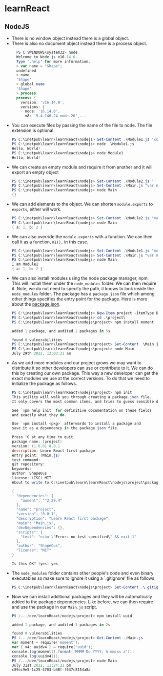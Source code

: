 # learnReact

## NodeJS
- There is no window object instead there is a global object.
- There is also no document object instead there is a process object.
  ```powershell
    PS C:\WINDOWS\system32> node
    Welcome to Node.js v16.14.0.
    Type ".help" for more information.
    > var name = "Shape";
    undefined
    > name
    'Shape'
    > global.name
    'Shape'
    > process
    process {
      version: 'v16.14.0',
      versions: {
        node: '16.14.0',
        v8: '9.4.146.24-node.20',...
  ```
- You can execute files by passing the name of the file to node.  The file extension is optional.
  ```powershell
  PS C:\inetpub\learn\learnReact\nodejs> Set-Content .\Module1.js 'console.log("Hello, World!");'
  PS C:\inetpub\learn\learnReact\nodejs> node .\Module1.js
  Hello, World!
  PS C:\inetpub\learn\learnReact\nodejs> node Module1
  Hello, World!
  ```
- We can create an empty module and require it from another and it will export an empty object
  ```powershell
  PS C:\inetpub\learn\learnReact\nodejs> Set-Content .\Module2.js ''
  PS C:\inetpub\learn\learnReact\nodejs> Set-Content .\Main.js "var m2 = require('./Module2');`rconsole.log(m2);"
  PS C:\inetpub\learn\learnReact\nodejs> node Main
  {}
  ```
- We can add elements to the object.  We can shorten `module.exports` to `exports`, either will work.
  ```powershell
  PS C:\inetpub\learn\learnReact\nodejs> Set-Content .\Module2.js "var a = 1;`rvar b = 2;`rmodule.exports.a = a;`rexports.b = b;"
  PS C:\inetpub\learn\learnReact\nodejs> node Main
  { a: 1, b: 2 }
  ```
- We can also override the `module.exports` with a function.  We can then call it as a function, `m1();` in this case.
  ```powershell
  PS C:\inetpub\learn\learnReact\nodejs> Set-Content .\Module1.js "module.exports = () => {`r  console.log('I am Module1');`r};"
  PS C:\inetpub\learn\learnReact\nodejs> Set-Content .\Main.js "var m1 = require('./Module1');`rvar m2 = require('./Module2');`rm1();`rconsole.log(m2);"
  PS C:\inetpub\learn\learnReact\nodejs> node Main
  I am Module1
  { a: 1, b: 2 }
  ```
- We can also install modules using the node package manager, npm.  This will install them under the `node_modules` folder.  We can then require it.  Note, we do not need to specify the path, it knows to look inside the `node_modules` folder.  The package has a `package.json` file which among other things specifies the entry point for the package.  Here is more about the [package.json](https://nodejs.dev/learn/the-package-json-guide).  
  ```powershell
  PS C:\inetpub\learn\learnReact\nodejs> New-Item project -ItemType Directory
  PS C:\inetpub\learn\learnReact\nodejs> cd .\project\
  PS C:\inetpub\learn\learnReact\nodejs\project> npm install moment

  added 1 package, and audited 2 packages in 5s

  found 0 vulnerabilities
  PS C:\inetpub\learn\learnReact\nodejs\project> Set-Content .\Main.js "var moment = require('moment');`rconsole.log(moment().format('MMMM Do YYYY, h:mm:ss a'));"
  PS C:\inetpub\learn\learnReact\nodejs\project> node Main
  July 29th 2022, 12:03:21 am
  ```
- As we add more modules and our project grows we may want to distribute it so other developers can use or contribute to it.  We can do this by creating our own package.  This way a new developer can get the exact modules we use at the correct versions.  To do that we need to initialize the package as follows.
  ```powershell
  PS C:\inetpub\learn\learnReact\nodejs\project> npm init
  This utility will walk you through creating a package.json file.
  It only covers the most common items, and tries to guess sensible defaults.

  See `npm help init` for definitive documentation on these fields
  and exactly what they do.

  Use `npm install <pkg>` afterwards to install a package and
  save it as a dependency in the package.json file.

  Press ^C at any time to quit.
  package name: (project)
  version: (1.0.0) 0.0.1
  description: Learn React first package
  entry point: (Main.js)
  test command:
  git repository:
  keywords:
  author: ShapeOus
  license: (ISC) MIT
  About to write to C:\inetpub\learn\learnReact\nodejs\project\package.json:

  {
    "dependencies": {
      "moment": "^2.29.4"
    },
    "name": "project",
    "version": "0.0.1",
    "description": "Learn React first package",
    "main": "Main.js",
    "devDependencies": {},
    "scripts": {
      "test": "echo \"Error: no test specified\" && exit 1"
    },
    "author": "ShapeOus",
    "license": "MIT"
  }

  Is this OK? (yes) yes
  ```
- The `node_modules` folder contains other people's code and even binary executables so make sure to ignore it using a `.gitignore' file as follows.
  ```powershell
  PS C:\inetpub\learn\learnReact\nodejs\project> Set-Content .\.gitignore "mode_modules"
  ```
- Now we can install additional packages and they will be automatically added to the package dependencies.  Like before, we can then require and use the package in our `Main.js` script.  
  ```powershell
  PS /.../dev/learnReact/nodejs/project> npm install uuid

  added 1 package, and audited 3 packages in 2s

  found 0 vulnerabilities
  PS /.../dev/learnReact/nodejs/project> Get-Content ./Main.js
  var moment = require('moment');
  var { v4: uuidv4 } = require('uuid');
  console.log(moment().format('MMMM Do YYYY, h:mm:ss a'));
  console.log(uuidv4());
  PS /.../dev/learnReact/nodejs/project> node Main          
  July 31st 2022, 11:24:21 pm
  c89ec9e5-1c25-4703-b48f-f637c8154a8a
  ```
